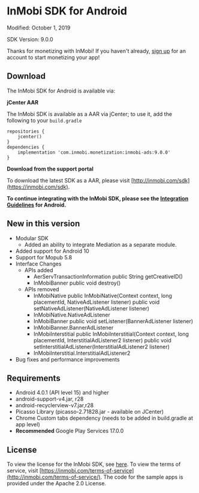 InMobi SDK for Android
======================

Modified: October 1, 2019

SDK Version: 9.0.0

Thanks for monetizing with InMobi!
If you haven't already, [sign up](https://www.inmobi.com/user/index?locale=en_us#signup) for an account to start monetizing your app!

## Download
The InMobi SDK for Android is available via: 

**jCenter AAR**

The InMobi SDK is available as a AAR via jCenter; to use it, add the following to your `build.gradle`

```
repositories {
    jcenter()
}
dependencies {
    implementation 'com.inmobi.monetization:inmobi-ads:9.0.0'
}
```

**Download from the support portal**

To download the latest SDK as a AAR, please visit [http://inmobi.com/sdk](https://inmobi.com/sdk).

**To continue integrating with the InMobi SDK, please see the [Integration Guidelines](https://support.inmobi.com/monetize/android-guidelines/) for Android.**

## New in this version
- Modular SDK
    - Added an ability to integrate Mediation as a separate module.
- Added support for Android 10
- Support for Mopub 5.8
- Interface Changes
    - APIs added
        - AerServTransactionInformation
            public String getCreativeID()
        - InMobiBanner
            public void destroy()
    - APIs removed
        - InMobiNative
            public InMobiNative(Context context, long placementId, NativeAdListener listener)
            public void setNativeAdListener(NativeAdListener listener)
        - InMobiNative.NativeAdListener
        - InMobiBanner
            public void setListener(BannerAdListener listener)
        - InMobiBanner.BannerAdListener
        - InMobiInterstitial
            public InMobiInterstitial(Context context, long placementId, InterstitialAdListener2 listener)
            public void setInterstitialAdListener(InterstitialAdListener2 listener)
        - InMobiInterstitial.InterstitialAdListener2
- Bug fixes and performance improvements

## Requirements
- Android 4.0.1 (API level 15) and higher
- android-support-v4.jar, r28
- android-recyclerview-v7.jar,r28
- Picasso Library (picasso-2.71828.jar - available on JCenter)
- Chrome Custom tabs dependency (needs to be added in build.gradle at app level)
- **Recommended** Google Play Services 17.0.0

## License
To view the license for the InMobi SDK, see [here](https://github.com/InMobi/sdk-sample-code-android/blob/master/sdk/licenses/License.txt). To view the terms of service, visit [https://inmobi.com/terms-of-service](http://inmobi.com/terms-of-service/).
The code for the sample apps is provided under the Apache 2.0 License.

